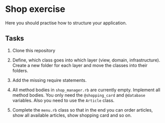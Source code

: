 # Shop exercise

Here you should practise how to structure your application.


## Tasks

1. Clone this repository

2. Define, which class goes into which layer (view, domain,
   infrastructure). Create a new folder for each layer and move the classes into their folders.

3. Add the missing require statements.

4. All method bodies in `shop_manager.rb` are currently empty. Implement all method bodies. You only need the `@shopping_card` and `@database` variables. Also you need to use the `Article` class.

5. Complete the `menu.rb` class so that in the end you can order articles, show all available articles, show shopping card and so on.

